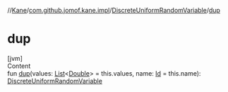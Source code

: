 //[Kane](../../index.md)/[com.github.jomof.kane.impl](../index.md)/[DiscreteUniformRandomVariable](index.md)/[dup](dup.md)



# dup  
[jvm]  
Content  
fun [dup](dup.md)(values: [List](https://kotlinlang.org/api/latest/jvm/stdlib/kotlin.collections/-list/index.html)<[Double](https://kotlinlang.org/api/latest/jvm/stdlib/kotlin/-double/index.html)> = this.values, name: [Id](../index.md#%5Bcom.github.jomof.kane.impl%2FId%2F%2F%2FPointingToDeclaration%2F%5D%2FClasslikes%2F-2050809013) = this.name): [DiscreteUniformRandomVariable](index.md)  



